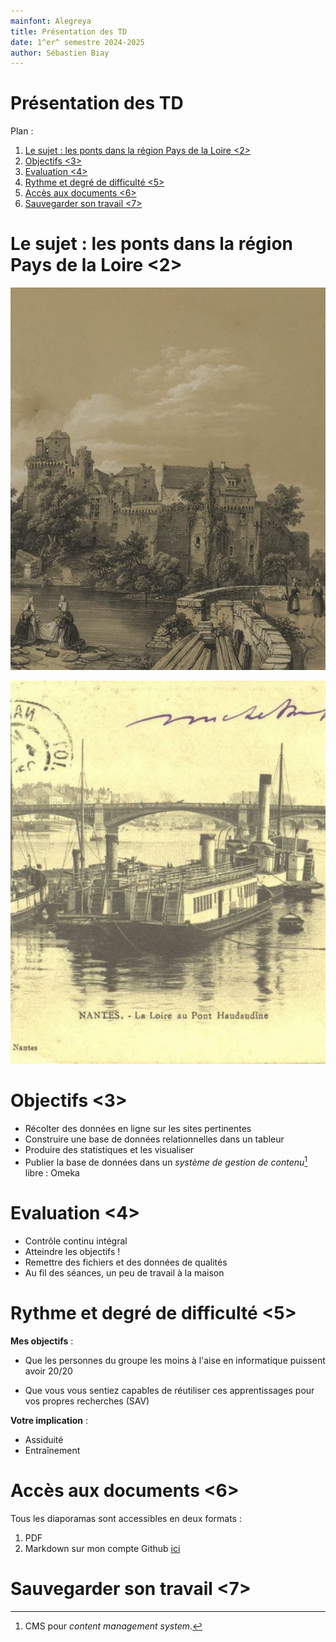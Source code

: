 ```yaml
---
mainfont: Alegreya
title: Présentation des TD
date: 1^er^ semestre 2024-2025
author: Sébastien Biay
---
```


Présentation des TD
=====

Plan :

1. [Le sujet : les ponts dans la région Pays de la Loire <2>](#t1)
2. [Objectifs <3>](#t2)
3. [Evaluation <4>](#t3)
4. [Rythme et degré de difficulté <5>](#t4)
5. [Accès aux documents <6>](#t5)
6. [Sauvegarder son travail <7>](#t6)

[comment]: <> (FINET)


<a id='t1'/>

# Le sujet : les ponts dans la région Pays de la Loire <2>
[comment1]: <1> (TITRE1)


![Châteaubriant, H. Lalaisse et F. Benoist, lithographie, 1844-1851<a date='sans'/>](img/img_intro-chateaubriantb.jpg)

![La Loire au Pont Haudaudine, phototype, 1901-1903](img/img_intro-nantesb.jpg)


<!--
	https://www.tablettes-rennaises.fr/app/photopro.sk/rennes/detail?docid=430788
	
	https://www.tablettes-rennaises.fr/app/photopro.sk/rennes/detail?docid=231
-->


<a id='t2'/>

# Objectifs <3>
[comment2]: <1> (TITRE1)

- Récolter des données en ligne sur les sites pertinentes
- Construire une base de données relationnelles dans un tableur
- Produire des statistiques et les visualiser
- Publier la base de données dans un *système de gestion de contenu*[^1] libre : Omeka

[^1]: CMS pour *content management system*.


<a id='t3'/>

# Evaluation <4>
[comment3]: <1> (TITRE1)

- Contrôle continu intégral
- Atteindre les objectifs !
- Remettre des fichiers et des données de qualités
- Au fil des séances, un peu de travail à la maison


<a id='t4'/>

# Rythme et degré de difficulté <5>
[comment4]: <1> (TITRE1)

**Mes objectifs** :

- Que les personnes du groupe les moins à l'aise en informatique puissent avoir 20/20

[comment5]: <1> (Si j'ouvre un tableur, qui se sent déjà un peu mal ?)

- Que vous vous sentiez capables de réutiliser ces apprentissages pour vos propres recherches (SAV)

**Votre implication** :

- Assiduité
- Entraînement


<a id='t5'/>

# Accès aux documents <6>
[comment6]: <1> (TITRE1)

Tous les diaporamas sont accessibles en deux formats :

1. PDF
2. Markdown sur mon compte Github [ici](https://github.com/sbiay/td-num-vnp)

<!--
	- Créer une automatisation de mise en forme pour les liens hypertextes
	- Eliminer les balises latex dans les exports github
-->


<a id='t6'/>

# Sauvegarder son travail <7>
[comment7]: <1> (TITRE1)


